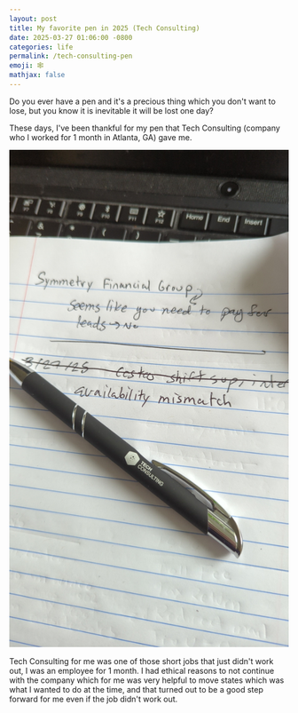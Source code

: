 ```yaml
---
layout: post
title: My favorite pen in 2025 (Tech Consulting)
date: 2025-03-27 01:06:00 -0800
categories: life
permalink: /tech-consulting-pen
emoji: 🕸️
mathjax: false
---
```


Do you ever have a pen and it's a precious thing which you don't want to lose, but you know it is inevitable it will be lost one day?

These days, I've been thankful for my pen that Tech Consulting (company who I worked for 1 month in Atlanta, GA) gave me.

![Tech Consulting pen](assets/tech-consulting-pen.jpg)

Tech Consulting for me was one of those short jobs that just didn't work out, I was an employee for 1 month. I had ethical reasons to not continue with the company which for me was very helpful to move states which was what I wanted to do at the time, and that turned out to be a good step forward for me even if the job didn't work out.